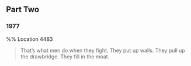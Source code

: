 ## Part Two 
### 1977 
%% Location 4483 
> That’s what men do when they fight. They put up walls. They pull up the drawbridge. They fill in the moat. 